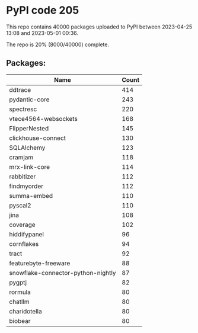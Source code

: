 # PyPI code 205

This repo contains 40000 packages uploaded to PyPI between 
2023-04-25 13:08 and 2023-05-01 00:36.

The repo is 20% (8000/40000) complete.

## Packages:

| Name  | Count |
| ----- | ----- |
| ddtrace | 414 |
| pydantic-core | 243 |
| spectresc | 220 |
| vtece4564-websockets | 168 |
| FlipperNested | 145 |
| clickhouse-connect | 130 |
| SQLAlchemy | 123 |
| cramjam | 118 |
| mrx-link-core | 114 |
| rabbitizer | 112 |
| findmyorder | 112 |
| summa-embed | 110 |
| pyscal2 | 110 |
| jina | 108 |
| coverage | 102 |
| hiddifypanel | 96 |
| cornflakes | 94 |
| tract | 92 |
| featurebyte-freeware | 88 |
| snowflake-connector-python-nightly | 87 |
| pygptj | 82 |
| rormula | 80 |
| chatllm | 80 |
| charidotella | 80 |
| biobear | 80 |


